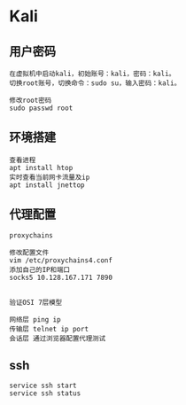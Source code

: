 # Kali

## 用户密码

```
在虚拟机中启动kali，初始账号：kali，密码：kali。
切换root账号，切换命令：sudo su，输入密码：kali。

修改root密码
sudo passwd root
```

## 环境搭建

```
查看进程
apt install htop
实时查看当前网卡流量及ip
apt install jnettop
```



## 代理配置

```
proxychains

修改配置文件
vim /etc/proxychains4.conf
添加自己的IP和端口
socks5 10.128.167.171 7890


验证OSI 7层模型

网络层 ping ip
传输层 telnet ip port
会话层 通过浏览器配置代理测试
```



## ssh

```
service ssh start
service ssh status
```

